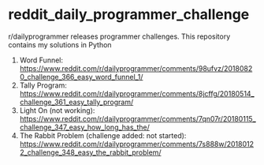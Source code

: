 # reddit_daily_programmer_challenge
r/dailyprogrammer releases programmer challenges. This repository contains my solutions in Python

1. Word Funnel: https://www.reddit.com/r/dailyprogrammer/comments/98ufvz/20180820_challenge_366_easy_word_funnel_1/
2. Tally Program: https://www.reddit.com/r/dailyprogrammer/comments/8jcffg/20180514_challenge_361_easy_tally_program/
3. Light On (not working): https://www.reddit.com/r/dailyprogrammer/comments/7qn07r/20180115_challenge_347_easy_how_long_has_the/
4. The Rabbit Problem (challenge added: not started): https://www.reddit.com/r/dailyprogrammer/comments/7s888w/20180122_challenge_348_easy_the_rabbit_problem/
